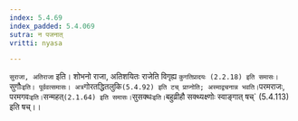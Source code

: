```yaml
---
index: 5.4.69
index_padded: 5.4.069
sutra: न पजनात्
vritti: nyasa

---
```

`सुराजा, अतिराजा` इति। शोभनो राजा, अतिशयितः राजेति विगृह्य `कुगतिप्रादयः (2.2.18) इति समासः। `सुगौः` इति। पूर्ववत्समासः। अत्र `गोरतद्धितलुकि` (5.4.92) इति टच् प्राप्नोति; अस्माद्वचनान्न भवति।
`परमराजः, परमगवः` इति। `सन्महत्` (2.1.64) इति समासः। `सुसक्थः` इति। `बहुव्रीहौ सक्थ्यक्ष्णोः स्वाङ्गात् षच्` (5.4.113) इति षच्।।
